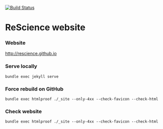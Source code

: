 [![Build Status](https://travis-ci.org/ReScience/rescience.github.io.svg?branch=master)](https://travis-ci.org/ReScience/rescience.github.io)

# ReScience website

### Website

http://rescience.github.io

### Serve locally

```
bundle exec jekyll serve
```

### Force rebuild on GitHub
```
bundle exec htmlproof ./_site --only-4xx --check-favicon --check-html
```

### Check website

```
bundle exec htmlproof ./_site --only-4xx --check-favicon --check-html
```
